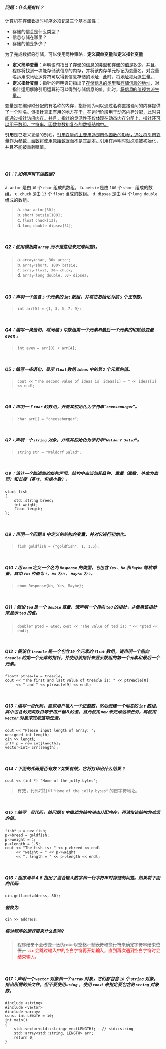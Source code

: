 ##### 问题：什么是指针？  
计算机在存储数据时程序必须记录三个基本属性：
- 存储的信息是什么类型？
- 信息存储在哪里？
- 存储的值是多少？

为了完成数据的存储，可以使用两种策略：**定义简单变量**和**定义指针变量**
- **定义简单变量**：声明语句指出了<u>存储的信息的类型</u>和<u>存储的值是多少</u>，并且，程序将找到一块能存储该信息的内存，并将该内存单元标记为变量名。对变量名运用求地址运算符可以得到信息存储的地址，此时，<u>将地址视为派生量。</u>
- **定义指针变量**：指针的声明语句指出了<u>存储信息的类型</u>和<u>存储信息的地址</u>，对指针运用解除引用运算符可以得到存储信息的值，此时，<u>将信息的值视为派生量。</u>  

变量是在编译时分配的有名称的内存，指针则为可以通过名称直接访问的内存提供了一个别名。<u>但指针真正有用的地方在于，在运行阶段用于动态内存分配，此时只能通过指针访问内存。并且，指针的灵活性不仅体现在动态内存分配上，指针还可以用于数组、字符串、函数参数和复杂的数据结构中。</u>

**引用**是已定义变量的别名，<u>引用变量的主要用途是用作函数的形参，通过将引用变量作为参数，函数将使用原始数据而不是其副本。</u>引用在声明时就必须被初始化，并且不能被重新赋值。

<br>
<br>

##### Q1：1.如何声明下述数据?
a. `actor` 是由 `30` 个 `char` 组成的数组。
b. `betsie` 是由 `100` 个 `short` 组成的数组。
c. `chuck` 是由 `13` 个 `float` 组成的数组。
d. `dipsea` 是由 `64` 个 `long double` 组成的数组。
> a. `char actor[30];`  
> b. `short betsie[100];`  
> c. `float chuck[13];`  
> d. `long double dipsea[64];`  

<br>

##### Q2：使用模板类 `array` 而不是数组来完成问题1。
> a. `array<char, 30> actor;`  
> b. `array<short, 100> betsie;`  
> c. `array<float, 30> chuck;`  
> d. `array<long double, 30> dipsea;`  

<br>

##### Q3：声明一个包含 `5` 个元素的 `int` 数组，并将它初始化为前 `5` 个正奇数。
> `int arr[5] = {1, 3, 5, 7, 9};`

<br>

##### Q4：编写一条语旬，将问题 `3` 中数组第一个元素和最后一个元素的和赋给变量even 。
> `int even = arr[0] + arr[4];`

<br>

##### Q5：编写一条语句，显示 `float` 数组 `ideas` 中的第 `2` 个元素的值。
> `cout << "The second value of ideas is: ideas[1] = " << ideas[1] << endl;`

<br>

##### Q6：声明一个 `char` 的数组，并将其初始化为字符串"`cheeseburger`"。
> `char arr[] = "cheeseburger";`

<br>

##### Q7：声明一个 `string` 对象，并将其初始化为字符串"`Waldorf Salad`"。
> `string str = "Waldorf Salad";`

<br>

##### Q8：设计一个描述鱼的结构声明。结构中应当包括品种、重量（整数，单位为盎司）和长度（英寸，包括小数）。
```
stuct fish 
{
    std::string breed;
    int weight;
    float length;
};
```

<br>

##### Q9：声明一个问题 8 中定义的结构的变量，并对它进行初始化。
> `fish goldfish = {"goldfish", 1, 1.5};`

<br>

##### Q10：用 `enum` 定义一个名为 `Response` 的类型，它包含 `Yes` `、No` 和 `Maybe` 等枚举量，其中 `Yes` 的值为 `1`，`No` 为 `0` ， `Maybe` 为 `2`。
> `enum Response{No, Yes, Maybe};`

<br>

##### Q11：假设 `ted` 是一个 `double` 变量，请声明一个指向 `ted` 的指针，并使用该指针来显示 `ted` 的值。
> `double* pted = &ted;`
> `cout << "The value of ted is: " << *pted << endl;`

<br>

##### Q12：假设仕 `treacle` 是一个包含 `10` 个元素的 `float` 数组，请声明一个指向 `treacle` 的第一个元素的指针，并使用该指针来显示数组的第一个元素和最后一个元素。
```
float* ptreacle = treacle;
cout << "The first and last value of treacle is: " << ptreacle[0] 
     << " and " << ptreacle[9] << endl;
```

<br>

##### Q13：编写一段代码，要求用户输入一个正整数，然后创建一个动态的 `int` 数组，其中包含的元素数目等于用户输入的值。首先使用 `new` 来完成这项任务，再使用 `vector` 对象来完成这项任务。
```
cout << "Please input length of array: ";
unsigned int length;
cin >> length;
int* p = new int[length];
vector<int> arr(length);
```

<br>

##### Q14：下面的代码是否有效？如果有效，它将打印出什么结果？
`cout << (int *) "Home of the jolly bytes";`
> 有效，代码将打印 `"Home of the jolly bytes"` 的首字符地址。

<br>

##### Q15：编写一段代码，给问题 8 中描述的结构动态分配内存，再读取该结构的成员的值。
```
fish* p = new fish;
p->breed = goldfish;
p->weight = 1;
p->length = 1.5;
cout << "The fish is: " << p->breed << endl
     << "weight = " << p->weight
     << ", length = " << p->length << endl;
```

<br>

##### Q16：程序清单 4.6 指出了混合输入数字和一行字符串时存储的问题。如果将下面的代码:
`cin.getline(address, 80);`
##### 替换为:
`cin >> address;`
##### 将对程序的运行带来什么影响?
> ~~程序结果不会改变，因为 `cin` 以空格、制表符和换行符来确定字符串结束位置。~~
> <span style="color:red;"> `cin` 会跳过输入中的空白字符再开始输入，直到再次遇到空白字符时会结束输入。 </span>

<br>

##### Q17：声明一个 `vector` 对象和一个 `array` 对象，它们都包含 `10` 个 `string` 对象。指出所需的头文件，但不要使用 `using` ，使用 `const` 来指定要包含的 `string` 对象数。
```
#include <string>
#include <vector>
#include <array>
const int LENGTH = 10;
int main()
{
    std::vector<std::string> vec(LENGTH);   // std::string
    std::array<std::string, LENGTH> arr;
    return 0;
}
```
<br>
